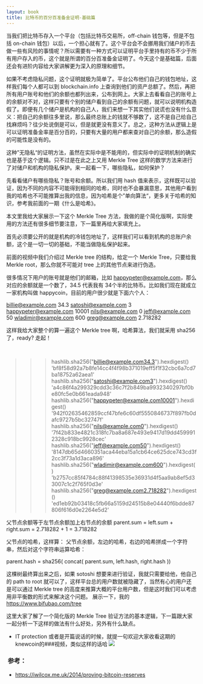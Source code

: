 ```yaml
---
layout: book
title: 比特币的百分百准备金证明-基础篇
---
```


当我们把比特币存入一个平台（包括比特币交易所，off-chain 钱包等，但是不包括 on-chain 钱包）以后，一个担心就有了。这个平台会不会挪用我们储户的币去做一些有风险的事情呢？所以需要有一种方式可以证明平台手里持有的币不少于所有用户存入的币，这个就是所谓的百分百准备金证明了。今天这个是基础篇，后面还会有进阶内容给大家讲解更为深入的原理和细节。

如果不考虑隐私问题，这个证明就极为简单了。平台公布他们自己的钱包地址，这样我们每个人都可以到 blockchain.info 上查询到他们的资产总额了。然后，再把所有用户账号和他们的余额也都列出来，公布到网上。大家上去看看自己的账号上的余额对不对，这样只要有个别的储户看到自己的余额有问题，就可以说明机构造假了。即便有几个储户是机构的自己人，我们来想一下其实他们说谎也没有什么意义：把自己的余额往多里说，那么最终总账上的钱就不够数了，这不是自己给自己找麻烦吗？往少处说倒是可以，但是就更没有意义了。总之，这种方法从逻辑上是可以证明准备金率是百分百的，只要有大量的用户都来查对自己的余额，那么造假的可能性是没有的。

这种”无隐私“的证明方法，虽然在实际中是不能用的，但实际中的证明机制的确实也是基于这个逻辑。只不过是在此之上又用 Merkle Tree 这样的数学方法来进行了对储户和机构的隐私保护。来一起看一下，哪些隐私，如何保护？

先看看储户有哪些隐私？账号和余额。所以我们用 hash 值来表示，这样既可以验证，因为不同的内容不可能得到相同的哈希，同时也不会暴漏意思，其他用户看到我的哈希也不可能推算出我的信息，因为哈希是个”单向算法“，更多关于哈希的知识，参考我前面的一期《什么是哈希》。

本文里我给大家展示一下这个 Merkle Tree 方法，我做的是个简化版啊，实际使用的方法还有很多细节要注意，下一篇里再给大家填充上。

首先必须要公开的就是机构的冷钱包地址了，这样我们可以看到机构的总账户余额，这个是一切一切的基础，不能当做隐私保护起来。

前面的视频中我们介绍过 Merkle tree 的结构，给定一个 Merkle Tree，只要给我 Merkle root，那么你就不可能对 tree 上的其他节点来进行伪造。  

很多情况下用户的账号就是他们的邮箱，比如 happypeter@example.com，那么对应的余额就是一个数了，34.5 代表我有 34个半的比特币。比如我们现在就成立一家机构叫做 happycoin，目前的用户很少就是下面六个人：

billie@example.com  34.3
satoshi@example.com  3
happypeter@example.com 10001
nils@example.com  0 
jeff@example.com  50 
wladimir@example.com  600
greg@example.com  2.718282  
  

这样我给大家整个的算一遍这个 Merkle tree 啊，哈希算法，我们就采用 sha256 了，ready? 走起！

 

>>> hashlib.sha256("billie@example.com34.3").hexdigest()
'bf8f58d92a7b8fe14cc4f4f98b371019eff5f1f32cbc6a7cd7ba18752a62aea1'
>>> hashlib.sha256("satoshi@example.com3").hexdigest()
'a4c86f4a299329cdd3c36c7f2b849ba9932340297bf0be80fc5e0b661eada948'
>>> hashlib.sha256("happypeter@example.com10001").hexdigest()
'942f02635462859ccf47bfe6c60df5550846737f897fb0dafc9727b5bc32747f'
>>> hashlib.sha256("nils@example.com0").hexdigest()
'7f42b833e4821c318fc7ba8a687e493e9417d19dd4599912328c918bc9928cec'
>>> hashlib.sha256("jeff@example.com50").hexdigest()
'8147db65d4660351aca44eba15a1cb64ce625dce743cd3f2cc3f73a1d3aca896'
>>> hashlib.sha256("wladimir@example.com600").hexdigest()
'b2757cc85f4784c88f41398535e36931d4f5aa9ab8ef5d33007c1c2f765f0d3e'
>>> hashlib.sha256("greg@example.com2.718282").hexdigest()
'ed1eb92b03418c5fb66a5159d24515b8e04440f6bdde87806f616d0e2264e5d2'


父节点余额等于左节点余额加上右节点的余额
    parent.sum = left.sum + right.sum = 2.718282 + 1 = 3.718282

父节点的哈希，这样算：
父节点余额，左边的哈希，右边的哈希拼成一个字符串，然后对这个字符串运算哈希：

parent.hash = sha256( concat( parent.sum, left.hash, right.hash ))


这棵树最终算出来之后，如果 sotoshi 想要来进行验证，我就只需要给他，他自己的 path to root 就可以了，这样平台总的用户数就被隐藏了，当然有心的用户还是可以通过 Merkle tree 的高度来推算大概的平台用户数，但是这时我们可以考虑用非平衡数的形式来解决这个问题。
展示一下，我的 https://www.bifubao.com/tree


这里大家了解了一个简化版的 Merkle Tree 验证方法的基本逻辑，下一篇跟大家一起分析一下这样的做法有什么好处，另外有什么缺点。


- IT protection
  或者是开篇说话的时候，就提一句欢迎大家收看这期的knewcoin的###视频，类似这样的话哈
  ![](http://peterpic.qiniudn.com/knewcoin.png)


###  参考：
- <https://iwilcox.me.uk/2014/proving-bitcoin-reserves>